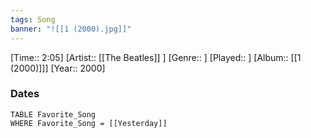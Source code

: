 ```yaml
---
tags: Song  
banner: "![[1 (2000).jpg]]"
---
```

[Time:: 2:05]
[Artist:: [[The Beatles]] ]
[Genre:: ]
[Played:: ]
[Album:: [[1 (2000)]]]
[Year:: 2000]
### Dates
````dataview
TABLE Favorite_Song
WHERE Favorite_Song = [[Yesterday]]
````